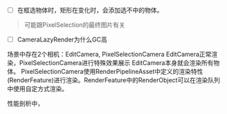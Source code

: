 - [ ]  在框选物体时，矩形在变化时，会添加选不中的物体。
> 可能跟PixelSelection的最终图片有关

- [ ]  CameraLazyRender为什么GC高


场景中存在2个相机：EditCamera, PixelSelectionCamera
EditCamera正常渲染，PixelSelectionCamera进行特殊效果展示
EditCamera本身就会渲染所有物体。
PixelSelectionCamera使用RenderPipelineAsset中定义的渲染特性(RenderFeature)进行渲染。RenderFeature中的RenderObject可以在渲染队列中使用自定方式渲染。



性能剖析中，
